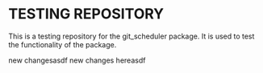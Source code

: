 # TESTING REPOSITORY

This is a testing repository for the git_scheduler package. It is used to test the functionality of the package.

new changesasdf new changes hereasdf